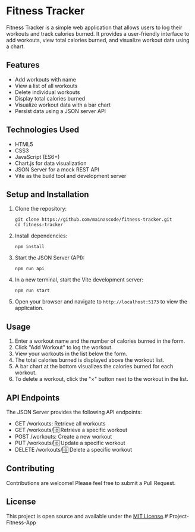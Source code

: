 # Fitness Tracker

Fitness Tracker is a simple web application that allows users to log their workouts and track calories burned. It provides a user-friendly interface to add workouts, view total calories burned, and visualize workout data using a chart.

## Features

- Add workouts with name 
- View a list of all workouts
- Delete individual workouts
- Display total calories burned
- Visualize workout data with a bar chart
- Persist data using a JSON server API

## Technologies Used

- HTML5
- CSS3
- JavaScript (ES6+)
- Chart.js for data visualization
- JSON Server for a mock REST API
- Vite as the build tool and development server

## Setup and Installation

1. Clone the repository:
   ```
   git clone https://github.com/mainascode/fitness-tracker.git
   cd fitness-tracker
   ```

2. Install dependencies:
   ```
   npm install
   ```

3. Start the JSON Server (API):
   ```
   npm run api
   ```

4. In a new terminal, start the Vite development server:
   ```
   npm run start
   ```

5. Open your browser and navigate to `http://localhost:5173` to view the application.

## Usage

1. Enter a workout name and the number of calories burned in the form.
2. Click "Add Workout" to log the workout.
3. View your workouts in the list below the form.
4. The total calories burned is displayed above the workout list.
5. A bar chart at the bottom visualizes the calories burned for each workout.
6. To delete a workout, click the "×" button next to the workout in the list.

## API Endpoints

The JSON Server provides the following API endpoints:

- GET /workouts: Retrieve all workouts
- GET /workouts/:id: Retrieve a specific workout
- POST /workouts: Create a new workout
- PUT /workouts/:id: Update a specific workout
- DELETE /workouts/:id: Delete a specific workout

## Contributing

Contributions are welcome! Please feel free to submit a Pull Request.

## License

This project is open source and available under the [MIT License](LICENSE).# Project-Fitness-App
